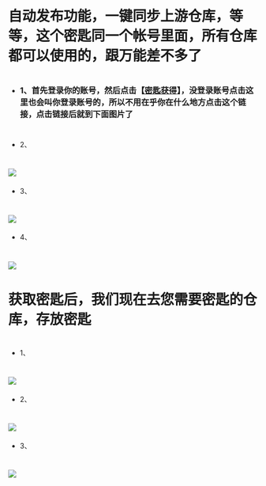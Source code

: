 # 自动发布功能，一键同步上游仓库，等等，这个密匙同一个帐号里面，所有仓库都可以使用的，跟万能差不多了
#
- ### 1、首先登录你的账号，然后点击【[密匙获得](https://github.com/settings/tokens)】，没登录账号点击这里也会叫你登录账号的，所以不用在乎你在什么地方点击这个链接，点击链接后就到下面图片了
#
- 2、
# <img src="https://github.com/kurumiess/OP_README/blob/master/MD/doc/jm1.png" />
- 3、
# <img src="https://github.com/kurumiess/OP_README/blob/master/MD/doc/jm21.png" />
- 4、
# <img src="https://github.com/kurumiess/OP_README/blob/master/MD/doc/jm3.png" />
#
 # 获取密匙后，我们现在去您需要密匙的仓库，存放密匙
#
- 1、
# <img src="https://github.com/kurumiess/OP_README/blob/master/MD/doc/jm4+.png" />
- 2、
# <img src="https://github.com/kurumiess/OP_README/blob/master/MD/doc/jm15.png" />
- 3、
# <img src="https://github.com/kurumiess/OP_README/blob/master/MD/doc/jm6.png" />
